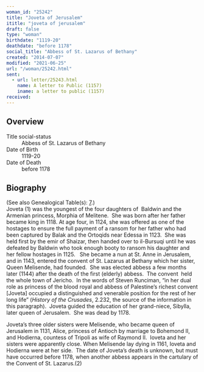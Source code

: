 ```yaml
---
woman_id: "25242"
title: "Joveta of Jerusalem"
ititle: "joveta of jerusalem"
draft: false
type: "woman"
birthdate: "1119-20"
deathdate: "before 1178"
social_title: "Abbess of St. Lazarus of Bethany"
created: "2014-07-07"
modified: "2021-06-25"
url: "/woman/25242.html"
sent:
  - url: letter/25243.html
    name: A letter to Public (1157)
    iname: a letter to public (1157)
received:
---
```

<h2 class="mt-4">Overview</h2><dt>Title social-status</dt><dd>Abbess of St. Lazarus of Bethany</dd><dt>Date of Birth</dt><dd>1119-20</dd><dt>Date of Death</dt><dd>before 1178</dd><h2 class="mt-4">Biography</h2><p>(See also Genealogical Table(s): <a href="/content/genealogy-baldwin#n25242">7</a>.)<br>
Joveta (1) was the youngest of the four daughters of&nbsp; Baldwin and the Armenian princess, Morphia of Melitene.&nbsp; She was born after her father became king in 1118. At age four, in 1124, she was offered as one of the hostages to ensure the full payment of a ransom for her father who had been captured by Balak and the&nbsp;Ortoqids&nbsp;near&nbsp;Edessa&nbsp;in 1123.&nbsp; She was held first by the emir of Shaizar, then handed over to il-Bursuqi until he was defeated by Baldwin who took enough booty to ransom his daughter and her fellow hostages in 1125. &nbsp;&nbsp;She became a nun at St. Anne in Jerusalem, and in 1143, entered the convent of St. Lazarus at Bethany which her sister, Queen Melisende, had founded.&nbsp; She was elected abbess a few months later (1144) after the death of the first (elderly) abbess.&nbsp; The convent&nbsp; held the whole town of Jericho.&nbsp; In the words of Steven Runciman, “in her dual role as princess of the blood royal and abbess of Palestine’s richest convent [Joveta] occupied a distinguished and venerable position for the rest of her long life” (<i>History of the Crusades</i>, 2.232, the source of the information in this paragraph).&nbsp; Joveta guided the education of her grand-niece, Sibylla, later queen of Jerusalem.&nbsp; She was dead by 1178.</p><p>Joveta’s three older sisters were Melisende, who became queen of Jerusalem in 1131, Alice, princess of Antioch by marriage to Bohemond II, and Hodierna, countess of Tripoli as wife of Raymond II.&nbsp; Ioveta and her sisters were apparently close. When Melisende lay dying in 1161, Ioveta and Hodierna were at her side. &nbsp;The date of Joveta’s death is unknown, but must have occurred before 1178, when another abbess appears in the cartulary of the Convent of St. Lazarus.(2)</p>